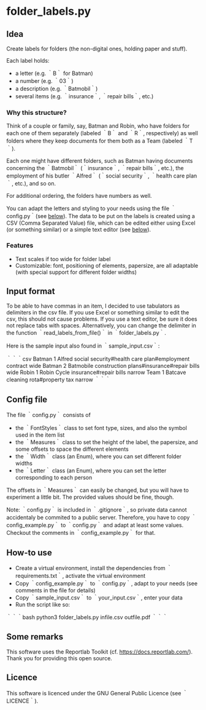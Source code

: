 # folder_labels.py

## Idea

Create labels for folders (the non-digital ones, holding paper and stuff).

Each label holds:

- a letter (e.g. ｀B｀ for Batman)
- a number (e.g. ｀03｀)
- a description (e.g. ｀Batmobil｀)
- several items (e.g. ｀insurance｀, ｀repair bills｀, etc.)

### Why this structure?

Think of a couple or family, say, Batman and Robin,
who have folders for each one of them separately (labeled ｀B｀ and ｀R｀, respectively)
as well folders where they keep documents for them both as a Team (labeled ｀T｀).

Each one might have different folders,
such as Batman having documents concerning the ｀Batmobil｀ (｀insurance｀, ｀repair bills｀, etc.),
the employment of his butler ｀Alfred｀ (｀social security｀, ｀health care plan｀, etc.), and so on.

For additional ordering, the folders have numbers as well.

You can adapt the letters and styling to your needs using the file ｀config.py｀(see [below](#config-file)).
The data to be put on the labels is created using a CSV (Comma Separated Value) file,
which can be edited either using Excel (or something similar) or a simple text editor (see [below](#input-format)).

### Features

- Text scales if too wide for folder label
- Customizable: font, positioning of elements, papersize, are all adaptable
(with special support for different folder widths)

## Input format

To be able to have commas in an item, I decided to use tabulators as delimiters in the csv file.
If you use Excel or something similar to edit the csv, this should not cause problems.
If you use a text editor, be sure it does not replace tabs with spaces.
Alternatively, you can change the delimiter in the function ｀read_labels_from_file()｀ in ｀folder_labels.py｀.

Here is the sample input also found in ｀sample_input.csv｀:

｀｀｀csv
Batman	1	Alfred	social security#health care plan#employment contract	wide
Batman	2	Batmobile	construction plans#insurance#repair bills	wide
Robin	1	Robin Cycle	insurance#repair bills	narrow
Team	1	Batcave	cleaning rota#property tax	narrow
｀｀｀

## Config file

The file ｀config.py｀ consists of

- the ｀FontStyles｀ class to set font type, sizes, and also the symbol used in the item list
- the ｀Measures｀ class to set the height of the label, the papersize, and some offsets to space the different elements
- the ｀Width｀ class (an Enum), where you can set different folder widths
- the ｀Letter｀ class (an Enum), where you can set the letter corresponding to each person

The offsets in ｀Measures｀ can easily be changed, but you will have to experiment a little bit.
The provided values should be fine, though.

Note: ｀config.py｀ is included in ｀.gitignore｀, so private data cannot accidentaly be commited to a public server.
Therefore, you have to copy ｀config_example.py｀ to ｀config.py｀ and adapt at least some values.
Checkout the comments in ｀config_example.py｀ for that.

## How-to use

- Create a virtual environment, install the dependencies from ｀requirements.txt｀, activate the virtual environment
- Copy ｀config_example.py｀ to ｀config.py｀, adapt to your needs (see comments in the file for details)
- Copy ｀sample_input.csv｀ to ｀your_input.csv｀, enter your data
- Run the script like so:

｀｀｀bash
python3 folder_labels.py infile.csv outfile.pdf
｀｀｀

## Some remarks

This software uses the Reportlab Toolkit (cf. <https://docs.reportlab.com/>).
Thank you for providing this open source.

## Licence

This software is licenced under the GNU General Public Licence (see ｀LICENCE｀).
